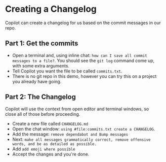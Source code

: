 # Creating a Changelog

Copilot can create a changelog for us based on the commit messages in our repo.

## Part 1: Get the commits

 - Open a terminal and, using inline chat: `how can I save all commit messages to a file?`. You should see the `git log` command come up, with some extra arguments.
 - Tell Copilot you want the file to be called `commits.txt`.
 - There is no git repo in this demo, however you can try this on a project you already have going.

## Part 2: The Changelog

Copilot will use the context from open editor and terminal windows, so close all of those before proceeding.

  - Create a new file called `CHANGELOG.md`
  - Open the chat window: `using #file:commits.txt create a CHANGELOG`.
  - Add the message: `remove dependabot and Bump messages`
  - Next: `make all messages grammatically correct, remove offensive words, and be as detailed as possible.`
  - Add `add emoji where possible`
  - Accept the changes and you're done.
  



